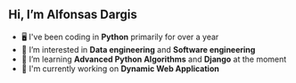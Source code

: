 ## Hi, I’m Alfonsas Dargis

- 🖥️ I've been coding in **Python** primarily for over a year
- 👀 I’m interested in **Data engineering** and **Software engineering**
- 🌱 I’m learning **Advanced Python Algorithms** and **Django** at the moment
- 🔨 I'm currently working on **Dynamic Web Application**


<!---
d-alfa/d-alfa is a ✨ special ✨ repository because its `README.md` (this file) appears on your GitHub profile.
You can click the Preview link to take a look at your changes.
--->
